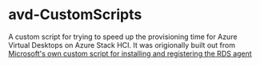 # avd-CustomScripts

A custom script for trying to speed up the provisioning time for Azure Virtual Desktops on Azure Stack HCI. It was origionally built out from [Microsoft's own custom script for installing and registering the RDS agent](https://github.com/Azure/RDS-Templates/blob/master/ARM-wvd-templates/HCI/HciCustomScript.ps1)
